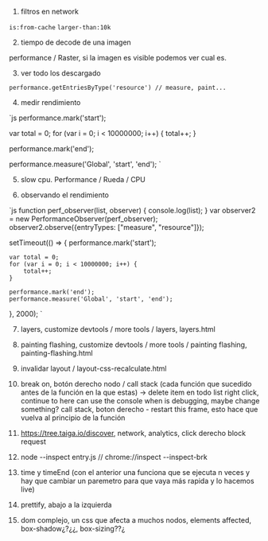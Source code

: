 1. filtros en network

`is:from-cache`
`larger-than:10k`

2. tiempo de decode de una imagen

performance / Raster, si la imagen es visible podemos ver cual es.

3. ver todo los descargado 

`performance.getEntriesByType('resource') // measure, paint...` 

4. medir rendimiento

`js
performance.mark('start');

var total = 0;
for (var i = 0; i < 10000000; i++) {
    total++;
}

performance.mark('end');


performance.measure('Global', 'start', 'end');
`

5. slow cpu. Performance / Rueda / CPU

6. observando el rendimiento

`js
function perf_observer(list, observer) { 
   console.log(list);
} 
var observer2 = new PerformanceObserver(perf_observer); 
observer2.observe({entryTypes: ["measure", "resource"]});

setTimeout(() => {
    performance.mark('start');

    var total = 0;
    for (var i = 0; i < 10000000; i++) {
        total++;
    }

    performance.mark('end');
    performance.measure('Global', 'start', 'end');
}, 2000);
`

7. layers, customize devtools / more tools / layers, layers.html

8. painting flashing, customize devtools / more tools / painting flashing, painting-flashing.html

9. invalidar layout / layout-css-recalculate.html

10. break on, botón derecho nodo / call stack (cada función que sucedido antes de la función en la que estas) -> delete item en todo list
right click, continue to here
can use the console when is debugging, maybe change something?
call stack, boton derecho - restart this frame, esto hace que vuelva al principio de la función

11. https://tree.taiga.io/discover, network, analytics, click derecho block request

12. node --inspect entry.js // chrome://inspect
--inspect-brk

13. time y timeEnd (con el anterior una funciona que se ejecuta n veces y hay que cambiar un paremetro para que vaya más rapida y lo hacemos live)

14. prettify, abajo a la izquierda

15. dom complejo, un css que afecta a muchos nodos, elements affected, box-shadow¿?¿¿, box-sizing??¿